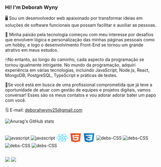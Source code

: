 ### Hi! I'm Deborah Wyny



🖥 Sou um desenvolvedor web apaixonado por transformar ideias em soluções de software funcionais que possam facilitar e auxiliar as pessoas. 

🌟 Minha paixão pela tecnologia começou com meu interesse por desafios que envolvem lógica e personalização das minhas páginas pessoais como um hobby, e logo o desenvolvimento Front-End se tornou um grande atrativo em meus estudos. 

🖱No entanto, ao longo do caminho, cada aspecto da programação se tornou igualmente intrigante. No mundo da programação, adquiri experiência em várias tecnologias, incluindo JavaScript, Node.js, React, MongoDB, PostgreSQL, TypeScript e práticas de testes.

📌Se você está em busca de uma profissional comprometida que já teve a oportunidade de atuar com gestão de equipes e projetos digitais, vamos conversar! Esses são os meus contatos e vou adorar adorar bater um papo com você.

🗒️ E-mail: deborahwyny25@gmail.com

![Anurag's GitHub stats](https://github-readme-stats.vercel.app/api?username=deborahwyny&show_icons=true&theme=dracula)

<div style="display: inline_block"><br>


  <img align="center" alt="javascript" height="30" width="40"  src="https://cdn.jsdelivr.net/gh/devicons/devicon/icons/javascript/javascript-plain.svg" />
<img align="center" alt="javascript" height="30" width="40"   src="https://cdn.jsdelivr.net/gh/devicons/devicon/icons/typescript/typescript-plain.svg" />
          
  <img align="center" alt="debs-React" height="30" width="40" src="https://raw.githubusercontent.com/devicons/devicon/master/icons/react/react-original.svg">
  <img align="center" alt="debs-HTML" height="30" width="40" src="https://raw.githubusercontent.com/devicons/devicon/master/icons/html5/html5-original.svg">
  <img align="center" alt="debs-CSS" height="30" width="40" src="https://raw.githubusercontent.com/devicons/devicon/master/icons/css3/css3-original.svg">
<img align="center" alt="debs-CSS" height="30" width="40"  src="https://cdn.jsdelivr.net/gh/devicons/devicon/icons/git/git-original.svg" />
<img align="center" alt="debs-CSS" height="30" width="40"  src="https://cdn.jsdelivr.net/gh/devicons/devicon/icons/nodejs/nodejs-plain-wordmark.svg" />
<img align="center" alt="debs-CSS" height="30" width="40" src="https://cdn.jsdelivr.net/gh/devicons/devicon/icons/npm/npm-original-wordmark.svg" />

<img align="center" alt="debs-CSS" height="30" width="40" src="https://cdn.jsdelivr.net/gh/devicons/devicon/icons/ubuntu/ubuntu-plain-wordmark.svg" />
          
          

          
</div>

##
  
  <div>
    <a href="https://instagram.com/deborahwyny" target="_blank"><img src="https://img.shields.io/badge/-Instagram-%23E4405F?style=for-the-badge&logo=instagram&logoColor=white" target="_blank"></a>
  <a href="https://www.linkedin.com/in/deborah-wyny-sol-554041269/" target="_blank"><img src="https://img.shields.io/badge/-LinkedIn-%230077B5?style=for-the-badge&logo=linkedin&logoColor=white" target="_blank"></a> 
</div>
